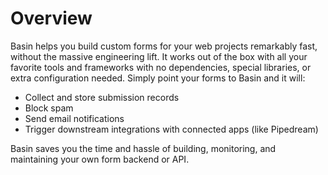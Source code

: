 # Overview

Basin helps you build custom forms for your web projects remarkably fast, without the massive engineering lift. It works out of the box with all your favorite tools and frameworks with no dependencies, special libraries, or extra configuration needed. Simply point your forms to Basin and it will:

- Collect and store submission records
- Block spam
- Send email notifications
- Trigger downstream integrations with connected apps (like Pipedream)

Basin saves you the time and hassle of building, monitoring, and maintaining your own form backend or API.
